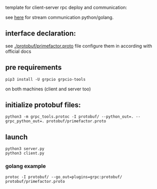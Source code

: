 template for client-server rpc deploy and communication:

see [here](https://github.com/ridha/grpc-streaming-demo) for stream communication python/golang.

## interface declaration:
see [./protobuf/primefactor.proto](protobuf/primefactor.proto) file
configure them in according with official docs

## pre requirements
```
pip3 install -U grpcio grpcio-tools
```
on both machines (client and server too)

## initialize protobuf files:
```
python3 -m grpc_tools.protoc -I protobuf/ --python_out=. --grpc_python_out=. protobuf/primefactor.proto
```

## launch
```
python3 server.py
python3 client.py
```

### golang example

```
protoc -I protobuf/ --go_out=plugins=grpc:protobuf/ protobuf/primefactor.proto
```